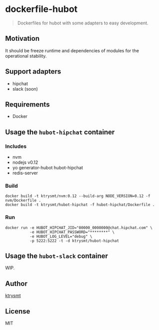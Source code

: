# dockerfile-hubot

> Dockerfiles for hubot with some adapters to easy development. 

## Motivation
It should be freeze runtime and dependencies of modules for the operational stability.

## Support adapters

- hipchat
- slack (soon)

## Requirements

- Docker 

## Usage the `hubot-hipchat` container

### Includes

- nvm
- nodejs v0.12
- yo generator-hubot hubot-hipchat
- redis-server

### Build 

```
docker build -t ktrysmt/nvm:0.12 --build-arg NODE_VERSION=0.12 -f nvm/Dockerfile .
docker build -t ktrysmt/hubot-hipchat -f hubot-hipchat/Dockerfile .
```

### Run 

```
docker run -e HUBOT_HIPCHAT_JID="00000_0000000@chat.hipchat.com" \
           -e HUBOT_HIPCHAT_PASSWORD="********" \
           -e HUBOT_LOG_LEVEL="debug" \
           -p 5222:5222 -t -d ktrysmt/hubot-hipchat
```

## Usage the `hubot-slack` container

WIP.

## Author

[ktrysmt](https://github.com/ktrysmt)

## License

MIT
